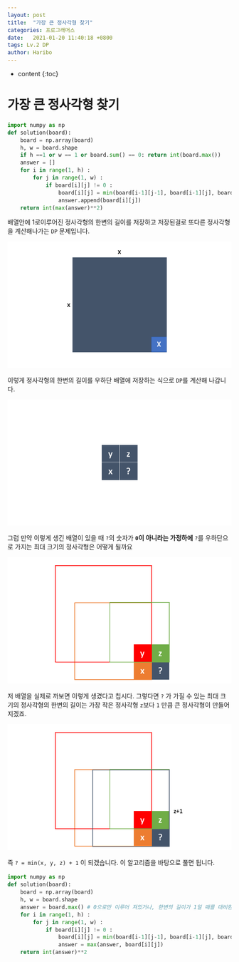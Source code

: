 ```yaml
---
layout: post
title:  "가장 큰 정사각형 찾기"
categories: 프로그래머스
date:   2021-01-20 11:40:18 +0800
tags: Lv.2 DP
author: Haribo
---
```


* content
{:toc}
# 가장 큰 정사각형 찾기

```python
import numpy as np
def solution(board):
    board = np.array(board)
    h, w = board.shape
    if h ==1 or w == 1 or board.sum() == 0: return int(board.max())
    answer = []
    for i in range(1, h) :
        for j in range(1, w) :
            if board[i][j] != 0 :
                board[i][j] = min(board[i-1][j-1], board[i-1][j], board[i][j-1]) + 1 
                answer.append(board[i][j])
    return int(max(answer)**2)
```









배열안에 1로이루어진 정사각형의 한변의 길이를 저장하고 저장된걸로 또다른 정사각형을 계산해나가는 `DP` 문제입니다.

![](/images/biggest_r/square.png)

이렇게 정사각형의 한변의 길이를 우하단 배열에 저장하는 식으로 `DP`를 계산해 나갑니다.

![](/images/biggest_r/what.png)

그럼 만약 이렇게 생긴 배열이 있을 때 `?`의 숫자가 **`0`이 아니라는 가정하에** `?`를 우하단으로 가지는 최대 크기의 정사각형은 어떻게 될까요 

![](/images/biggest_r/what2.png)

저 배열을 실제로 까보면 이렇게 생겼다고 칩시다. 그렇다면 `?` 가 가질 수 있는 최대 크기의 정사각형의 한변의 길이는 가장 작은 정사각형 `z`보다 `1` 만큼 큰 정사각형이 만들어지겠죠.

![](/images/biggest_r/what3.png)

즉 `? = min(x, y, z) + 1` 이 되겠습니다. 이 알고리즘을 바탕으로 풀면 됩니다.

```python
import numpy as np
def solution(board):
    board = np.array(board)
    h, w = board.shape
    answer = board.max() # 0으로만 이루어 져있거나, 한변의 길이가 1일 때를 대비한 board.max()값
    for i in range(1, h) :
        for j in range(1, w) :
            if board[i][j] != 0 :
                board[i][j] = min(board[i-1][j-1], board[i-1][j], board[i][j-1]) + 1 
                answer = max(answer, board[i][j])
    return int(answer)**2
```

